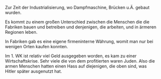 Zur Zeit der Industrialisierung, wo Dampfmaschine, Brücken u.Ä. gebaut wurden. 

Es kommt zu einem großen Unterschied zwischen die Menschen die die Fabriken bauen und betreiben und denjenigen, die arbeiten, und in ärmeren Regionen leben. 

In Fabriken gab es eine eigene firmeninterne Währung, womit man nur bei wenigen Orten kaufen konnten. 

Im 1. WK ist relativ viel Geld ausgegeben worden, es kam zu einer Wirtschaftskrise. Sehr viele die von dem profitierten waren Juden. Also die armen Menschen hatten einen Hass auf diejenigen, die oben sind, was Hitler später ausgenutzt hat. 